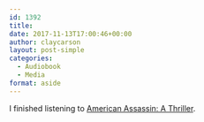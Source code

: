 ```yaml
---
id: 1392
title: 
date: 2017-11-13T17:00:46+00:00
author: claycarson
layout: post-simple
categories: 
  - Audiobook
  - Media
format: aside
---
```

I finished listening to [American Assassin: A Thriller](https://www.amazon.com/dp/B003UV8T9A/ref=dp-kindle-redirect?_encoding=UTF8&btkr=1).<!--more-->